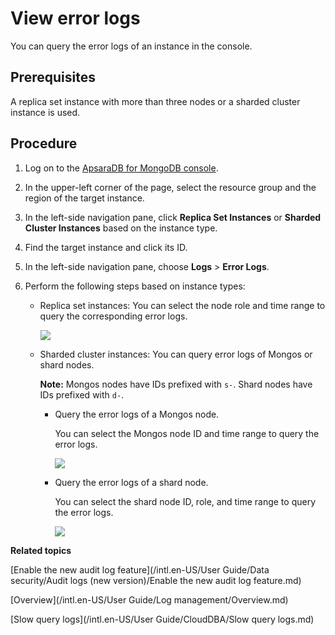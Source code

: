 # View error logs

You can query the error logs of an instance in the console.

## Prerequisites

A replica set instance with more than three nodes or a sharded cluster instance is used.

## Procedure

1.  Log on to the [ApsaraDB for MongoDB console](https://mongodb.console.aliyun.com/).

2.  In the upper-left corner of the page, select the resource group and the region of the target instance.

3.  In the left-side navigation pane, click **Replica Set Instances** or **Sharded Cluster Instances** based on the instance type.

4.  Find the target instance and click its ID.

5.  In the left-side navigation pane, choose **Logs** \> **Error Logs**.

6.  Perform the following steps based on instance types:

    -   Replica set instances: You can select the node role and time range to query the corresponding error logs.

        ![](https://static-aliyun-doc.oss-cn-hangzhou.aliyuncs.com/assets/img/en-US/5445298951/p32718.png)

    -   Sharded cluster instances: You can query error logs of Mongos or shard nodes.

        **Note:** Mongos nodes have IDs prefixed with `s-`. Shard nodes have IDs prefixed with `d-`.

        -   Query the error logs of a Mongos node.

            You can select the Mongos node ID and time range to query the error logs.

            ![](https://static-aliyun-doc.oss-cn-hangzhou.aliyuncs.com/assets/img/en-US/5445298951/p32719.png)

        -   Query the error logs of a shard node.

            You can select the shard node ID, role, and time range to query the error logs.

            ![](https://static-aliyun-doc.oss-cn-hangzhou.aliyuncs.com/assets/img/en-US/5445298951/p32720.png)


**Related topics**  


[Enable the new audit log feature](/intl.en-US/User Guide/Data security/Audit logs (new version)/Enable the new audit log feature.md)

[Overview](/intl.en-US/User Guide/Log management/Overview.md)

[Slow query logs](/intl.en-US/User Guide/CloudDBA/Slow query logs.md)

